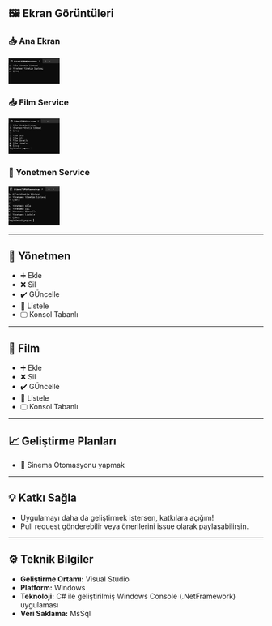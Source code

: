 ## 🖼️ Ekran Görüntüleri

### 📥 Ana Ekran
<img src="https://raw.githubusercontent.com/tahatoprak0/FilmManagement/refs/heads/main/img/girisEkran.png" width="20%" height="20%"/>

### 📥 Film Service
<img src="https://raw.githubusercontent.com/tahatoprak0/FilmManagement/refs/heads/main/img/filmService.png" width="20%" height="20%"/>

### 🔄 Yonetmen Service
<img src="https://raw.githubusercontent.com/tahatoprak0/FilmManagement/refs/heads/main/img/YonetmenService.png" width="20%" height="20%"/>

---

## 🚀 Yönetmen

- ➕ Ekle
- ❌ Sil 
- ✔️ GÜncelle 
- 📝 Listele 
- 🖵 Konsol Tabanlı

---
## 🚀 Film

- ➕ Ekle
- ❌ Sil 
- ✔️ GÜncelle 
- 📝 Listele 
- 🖵 Konsol Tabanlı

---
## 📈 Geliştirme Planları

- 🔔 Sinema Otomasyonu yapmak

---
## 💡 Katkı Sağla
- Uygulamayı daha da geliştirmek istersen, katkılara açığım!
- Pull request gönderebilir veya önerilerini issue olarak paylaşabilirsin.

---
## ⚙️ Teknik Bilgiler

- **Geliştirme Ortamı:** Visual Studio  
- **Platform:** Windows  
- **Teknoloji:** C# ile geliştirilmiş Windows Console (.NetFramework) uygulaması  
- **Veri Saklama:** MsSql
